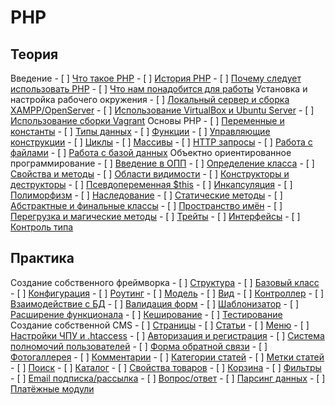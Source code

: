 # PHP

## Теория

Введение
    - [ ] [Что такое PHP](#)
    - [ ] [История PHP](#)
    - [ ] [Почему следует использовать PHP](#)
    - [ ] [Что нам понадобится для работы](#)
Установка и настройка рабочего окружения
    - [ ] [Локальный сервер и сборка XAMPP/OpenServer](#)
    - [ ] [Использование VirtualBox и Ubuntu Server](#)
    - [ ] [Использование сборки Vagrant](#)
Основы PHP
    - [ ] [Переменные и константы](#)
    - [ ] [Типы данных](#)
    - [ ] [Функции](#)
    - [ ] [Управляющие конструкции](#)
    - [ ] [Циклы](#)
    - [ ] [Массивы](#)
    - [ ] [HTTP запросы](#)
    - [ ] [Работа с файлами](#)
    - [ ] [Работа с базой данных](#)
Объектно ориентированное программирование
    - [ ] [Введение в ОПП](#)
    - [ ] [Определение класса](#)
    - [ ] [Свойства и методы](#)
    - [ ] [Области видимости](#)
    - [ ] [Конструкторы и деструкторы](#)
    - [ ] [Псевдопеременная $this](#)
    - [ ] [Инкапсуляция](#)
    - [ ] [Полиморфизм](#)
    - [ ] [Наследование](#)
    - [ ] [Статические методы](#)
    - [ ] [Абстрактные и финальные классы](#)
    - [ ] [Пространство имён](#)
    - [ ] [Перегрузка и магические методы](#)
    - [ ] [Трейты](#)
    - [ ] [Интерфейсы](#)
    - [ ] [Контроль типа](#)

## Практика

Создание собственного фреймворка
    - [ ] [Структура](#)
    - [ ] [Базовый класс](#)
    - [ ] [Конфигурация](#)
    - [ ] [Роутинг](#)
    - [ ] [Модель](#)
    - [ ] [Вид](#)
    - [ ] [Контроллер](#)
    - [ ] [Взаимодействие с БД](#)
    - [ ] [Валидация форм](#)
    - [ ] [Шаблонизатор](#)
    - [ ] [Расширение функционала](#)
    - [ ] [Кеширование](#)
    - [ ] [Тестирование](#)
Создание собственной CMS
    - [ ] [Страницы](#)
    - [ ] [Статьи](#)
    - [ ] [Меню](#)
    - [ ] [Настройки ЧПУ и .htaccess](#)
    - [ ] [Авторизация и регистрация](#)
    - [ ] [Система полномочий пользователей](#)
    - [ ] [Форма обратной связи](#)
    - [ ] [Фотогаллерея](#)
    - [ ] [Комментарии](#)
    - [ ] [Категории статей](#)
    - [ ] [Метки статей](#)
    - [ ] [Поиск](#)
    - [ ] [Каталог](#)
    - [ ] [Свойства товаров](#)
    - [ ] [Корзина](#)
    - [ ] [Фильтры](#)
    - [ ] [Email подписка/рассылка](#)
    - [ ] [Вопрос/ответ](#)
    - [ ] [Парсинг данных](#)
    - [ ] [Платёжные модули](#)